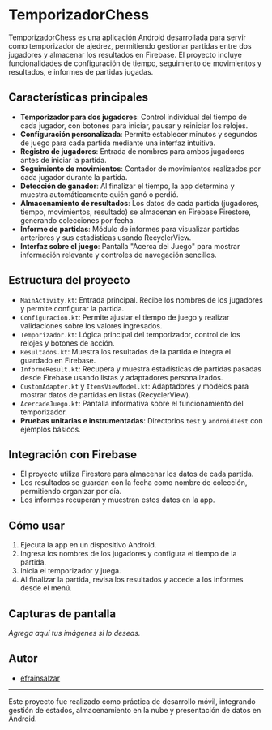 # TemporizadorChess

TemporizadorChess es una aplicación Android desarrollada para servir como temporizador de ajedrez, permitiendo gestionar partidas entre dos jugadores y almacenar los resultados en Firebase. El proyecto incluye funcionalidades de configuración de tiempo, seguimiento de movimientos y resultados, e informes de partidas jugadas.

## Características principales

- **Temporizador para dos jugadores**: Control individual del tiempo de cada jugador, con botones para iniciar, pausar y reiniciar los relojes.
- **Configuración personalizada**: Permite establecer minutos y segundos de juego para cada partida mediante una interfaz intuitiva.
- **Registro de jugadores**: Entrada de nombres para ambos jugadores antes de iniciar la partida.
- **Seguimiento de movimientos**: Contador de movimientos realizados por cada jugador durante la partida.
- **Detección de ganador**: Al finalizar el tiempo, la app determina y muestra automáticamente quién ganó o perdió.
- **Almacenamiento de resultados**: Los datos de cada partida (jugadores, tiempo, movimientos, resultado) se almacenan en Firebase Firestore, generando colecciones por fecha.
- **Informe de partidas**: Módulo de informes para visualizar partidas anteriores y sus estadísticas usando RecyclerView.
- **Interfaz sobre el juego**: Pantalla "Acerca del Juego" para mostrar información relevante y controles de navegación sencillos.

## Estructura del proyecto

- `MainActivity.kt`: Entrada principal. Recibe los nombres de los jugadores y permite configurar la partida.
- `Configuracion.kt`: Permite ajustar el tiempo de juego y realizar validaciones sobre los valores ingresados.
- `Temporizador.kt`: Lógica principal del temporizador, control de los relojes y botones de acción.
- `Resultados.kt`: Muestra los resultados de la partida e integra el guardado en Firebase.
- `InformeResult.kt`: Recupera y muestra estadísticas de partidas pasadas desde Firebase usando listas y adaptadores personalizados.
- `CustomAdapter.kt` y `ItemsViewModel.kt`: Adaptadores y modelos para mostrar datos de partidas en listas (RecyclerView).
- `AcercadeJuego.kt`: Pantalla informativa sobre el funcionamiento del temporizador.
- **Pruebas unitarias e instrumentadas**: Directorios `test` y `androidTest` con ejemplos básicos.

## Integración con Firebase

- El proyecto utiliza Firestore para almacenar los datos de cada partida.
- Los resultados se guardan con la fecha como nombre de colección, permitiendo organizar por día.
- Los informes recuperan y muestran estos datos en la app.

## Cómo usar

1. Ejecuta la app en un dispositivo Android.
2. Ingresa los nombres de los jugadores y configura el tiempo de la partida.
3. Inicia el temporizador y juega.
4. Al finalizar la partida, revisa los resultados y accede a los informes desde el menú.

## Capturas de pantalla

_Agrega aquí tus imágenes si lo deseas._

## Autor

- [efrainsalzar](https://github.com/efrainsalzar)

---

Este proyecto fue realizado como práctica de desarrollo móvil, integrando gestión de estados, almacenamiento en la nube y presentación de datos en Android.
